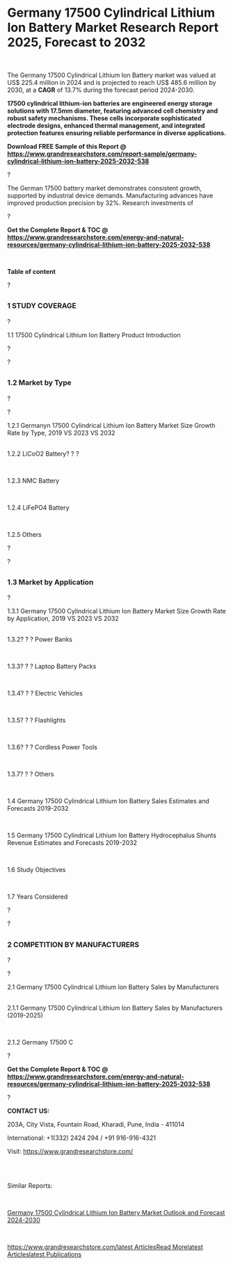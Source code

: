 <h1>Germany 17500 Cylindrical Lithium Ion Battery Market Research Report 2025, Forecast to 2032</h1><br/><p>The Germany 17500 Cylindrical Lithium Ion Battery market was valued at US$ 225.4 million in 2024 and is projected to reach US$ 485.6 million by 2030, at a <strong>CAGR</strong> of 13.7% during the forecast period 2024-2030.</p>
 
 
 
 <p><strong>17500 cylindrical lithium-ion batteries are engineered energy storage solutions with 17.5mm diameter, featuring advanced cell chemistry and robust safety mechanisms. These cells incorporate sophisticated electrode designs, enhanced thermal management, and integrated protection features ensuring reliable performance in diverse applications.</strong></p>
 
 
 
 <div><b>Download FREE Sample of this Report @ <a href="https://www.grandresearchstore.com/report-sample/germany-cylindrical-lithium-ion-battery-2025-2032-538">https://www.grandresearchstore.com/report-sample/germany-cylindrical-lithium-ion-battery-2025-2032-538</a></b></div>
 
 
 
 <p>? </p>
 
 
 
 <p>The German 17500 battery market demonstrates consistent growth, supported by industrial device demands. Manufacturing advances have improved production precision by 32%. Research investments of</p>
 
 
 
 <p>? </p>
 
 
 
 <div><b>Get the Complete Report & TOC @ <a href="https://www.grandresearchstore.com/energy-and-natural-resources/germany-cylindrical-lithium-ion-battery-2025-2032-538">https://www.grandresearchstore.com/energy-and-natural-resources/germany-cylindrical-lithium-ion-battery-2025-2032-538</a></b></div>
 
 
 
 <p><br />
 
 <b>Table of content</b></p>
 
 
 
 <p>? </p>
 
 
 
 <h2><span style="font-size:16px"><strong>1 STUDY COVERAGE</strong></span></h2>
 
 
 
 <p>? </p>
 
 
 
 <p>1.1 17500 Cylindrical Lithium Ion Battery Product Introduction</p>
 
 
 
 <p>? </p>
 
 
 
 <p>? </p>
 
 
 
 <h2><span style="font-size:16px"><strong>1.2 Market by Type</strong></span></h2>
 
 
 
 <p>? </p>
 
 
 
 <p>? </p>
 
 
 
 <p>1.2.1 Germanyn 17500 Cylindrical Lithium Ion Battery Market Size Growth Rate by Type, 2019 VS 2023 VS 2032<br />
 
 <br />
 
 1.2.2 LiCoO2 Battery? ? ? <br />
 
 <br />
 
 1.2.3 NMC Battery<br />
 
 <br />
 
 1.2.4 LiFePO4 Battery<br />
 
 <br />
 
 1.2.5 Others<br />
 
 ? </p>
 
 
 
 <p>? </p>
 
 
 
 <h2><span style="font-size:16px"><strong>1.3 Market by Application</strong></span></h2>
 
 
 
 <p>? </p>
 
 
 
 <p>1.3.1 Germany 17500 Cylindrical Lithium Ion Battery Market Size Growth Rate by Application, 2019 VS 2023 VS 2032<br />
 
 <br />
 
 1.3.2? ? ? Power Banks<br />
 
 <br />
 
 1.3.3? ? ? Laptop Battery Packs<br />
 
 <br />
 
 1.3.4? ? ? Electric Vehicles<br />
 
 <br />
 
 1.3.5? ? ? Flashlights<br />
 
 <br />
 
 1.3.6? ? ? Cordless Power Tools<br />
 
 <br />
 
 1.3.7? ? ? Others<br />
 
 <br />
 
 1.4 Germany 17500 Cylindrical Lithium Ion Battery Sales Estimates and Forecasts 2019-2032<br />
 
 <br />
 
 1.5 Germany 17500 Cylindrical Lithium Ion Battery Hydrocephalus Shunts Revenue Estimates and Forecasts 2019-2032<br />
 
 <br />
 
 1.6 Study Objectives<br />
 
 <br />
 
 1.7 Years Considered</p>
 
 
 
 <p>? </p>
 
 
 
 <p>? </p>
 
 
 
 <h2><span style="font-size:16px"><strong>2 COMPETITION BY MANUFACTURERS</strong></span></h2>
 
 
 
 <p>? </p>
 
 
 
 <p>? </p>
 
 
 
 <p>2.1 Germany 17500 Cylindrical Lithium Ion Battery Sales by Manufacturers<br />
 
 <br />
 
 2.1.1 Germany 17500 Cylindrical Lithium Ion Battery Sales by Manufacturers (2019-2025)<br />
 
 <br />
 
 2.1.2 Germany 17500 C</p>
 
 
 
 <p>? </p>
 
 
 
 <div><b>Get the Complete Report & TOC @ <a href="https://www.grandresearchstore.com/energy-and-natural-resources/germany-cylindrical-lithium-ion-battery-2025-2032-538">https://www.grandresearchstore.com/energy-and-natural-resources/germany-cylindrical-lithium-ion-battery-2025-2032-538</a></b></div>
 
 
 
 <p>? </p>
 
 
 
 <p><b>CONTACT US:</b><br />
 
 203A, City Vista, Fountain Road, Kharadi, Pune, India - 411014<br />
 
 International: +1(332) 2424 294 / +91 916-916-4321<br />
 
 Visit: <a href="https://www.grandresearchstore.com/">https://www.grandresearchstore.com/</a><br />
 
 <br />
 
 <br />
 
 Similar Reports:<br />
 
 <br />
 
 <a href="https://www.grandresearchstore.com/energy-and-natural-resources/germany-cylindrical-lithium-ion-battery-2024-2030-756">Germany 17500 Cylindrical Lithium Ion Battery Market Outlook and Forecast 2024-2030</a><br />
 
 <br />
 
 <a href="https://gyeongbokgung.com">https://www.grandresearchstore.com/</a><a href="https://hallyeomaritime.com">latest Articles</a><a href="https://jingwansa.com">Read More</a><a href="https://nguoiviet.jp/">latest Articles</a><a href="https://www.intelmarketresearch.com/">latest Publications</a></p>